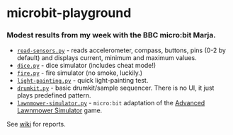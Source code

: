 # microbit-playground

### Modest results from my week with the BBC micro:bit Marja.

* [`read-sensors.py`](http://github.com/realcundo/microbit-playground/blob/master/read-sensors.py) - reads accelerometer, compass, buttons, pins (0-2 by default) and displays current, minimum and maximum values.
* [`dice.py`](http://github.com/realcundo/microbit-playground/blob/master/dice.py) - dice simulator (includes cheat mode!)
* [`fire.py`](http://github.com/realcundo/microbit-playground/blob/master/fire.py) - fire simulator (no smoke, luckily.)
* [`light-painting.py`](http://github.com/realcundo/microbit-playground/blob/master/light-painting.py) - quick light-painting test.
* [`drumkit.py`](http://github.com/realcundo/microbit-playground/blob/master/drumkit.py) - basic drumkit/sample sequencer. There is no UI, it just plays predefined pattern. 
* [`lawnmower-simulator.py`](http://github.com/realcundo/microbit-playground/blob/master/lawnmower-simulator.py) - `micro:bit` adaptation of the [Advanced Lawnmower Simulator](http://www.worldofspectrum.org/infoseekid.cgi?id=0000089) game.

See [wiki](http://github.com/realcundo/microbit-playground/wiki/Micro:bit-Playground-Wiki) for reports.
